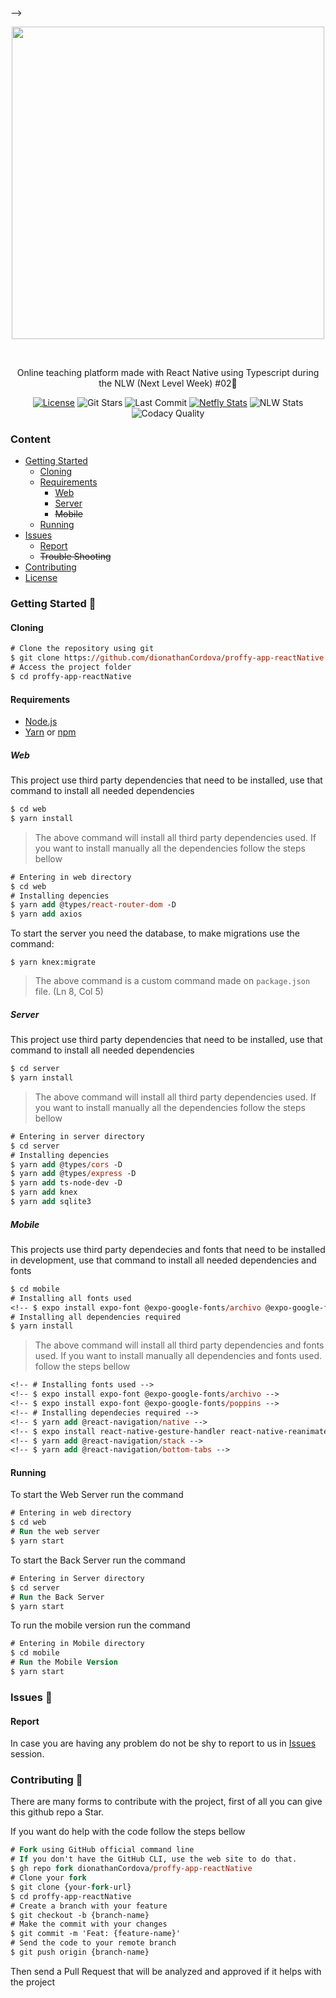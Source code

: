 <!-- 
    Thank you for reading this	    Thank you for reading this
    If you´re having any problem with this project please contact in the issues session	    If you´re having any problem with this project please contact in the issues session
-->	-->

<!-- VARS -->

[license-badge]: https://img.shields.io/github/license/dionathanCordova/proffy-app-reactNative?color=%238257E5
[star-badge]: https://img.shields.io/github/stars/dionathanCordova/proffy-app-reactNative?color=8257E5&logo=github
[last-commit-badge]: https://img.shields.io/github/last-commit/dionathanCordova/proffy-app-reactNative?color=%238257E5
[netfly-badge]: https://img.shields.io/netlify/b4d3ee80-98f0-42d0-b3d0-13879c811a00?color=%238257E5
[codacy-badge]: https://app.codacy.com/project/badge/Grade/b2d32fa731984f3e9c3eaa814861c9db
[netfly-url]: https://dionathanCordova-proffy-app-reactNative.netlify.app
[license-url]: https://github.com/dionathanCordova/proffy-app-reactNative/blob/master/LICENSE
[issues-url]: https://github.com/dionathanCordova/proffy-app-reactNative/issues/
[node-url]: https://nodejs.org/en
[yarn-url]: https://classic.yarnpkg.com/
[npm-url]:  https://www.npmjs.com/
[expo-url]: https://expo.io/
[nlw-badge]: https://img.shields.io/badge/NLW-building-important?logo=data:image/png;base64,iVBORw0KGgoAAAANSUhEUgAAABAAAAAQCAMAAAAoLQ9TAAAALVBMVEVHcExxWsF0XMJzXMJxWcFsUsD///9jRrzY0u6Xh9Gsn9n39fyMecy0qd2bjNJWBT0WAAAABHRSTlMA2Do606wF2QAAAGlJREFUGJVdj1cWwCAIBLEsRU3uf9xobDH8+GZwUYi8i6ucJwrxKE+7D0G9Q4vlYqtmCSjndr4CgCgzlyFgfKfKCVO0LrPKjmiqMxGXkJwNnXskqWG+1oSM+BSwD8f29YLNjvx/OQrn+g99oQSoNmt3PgAAAABJRU5ErkJggg==

<!-- VARS -->

<div align="center">  

<img width="500px" align="center" src="https://user-images.githubusercontent.com/54639269/89223832-dd796380-d5ad-11ea-9a39-fc852538ca13.png"></img>

</div>

<br>
<p align="center">
    Online teaching platform made with React Native using Typescript during the<a src="https://nextlevelweek.com"> NLW (Next Level Week) #02</a>🚀
</p>



<div align="center">  

[![License][license-badge]][license-url]
![Git Stars][star-badge]
![Last Commit][last-commit-badge]
[![Netfly Stats][netfly-badge]][netfly-url]
![NLW Stats][nlw-badge]
![Codacy Quality][codacy-badge]


</div>


### Content
* [Getting Started](#Getting-Started-)
    * [Cloning](#Cloning)
    * [Requirements](#Requirements)
        * [Web](#Web)
        * [Server](#Server)
        * ~~Mobile~~
    * [Running](#Running)
* [Issues](#Issues-)
    * [Report](#Report)
    * ~~Trouble Shooting~~
* [Contributing](#Contributing-)
* [License](#License-)

### Getting Started 🚀

#### Cloning

```ps
# Clone the repository using git
$ git clone https://github.com/dionathanCordova/proffy-app-reactNative
# Access the project folder
$ cd proffy-app-reactNative
```

#### Requirements
* [Node.js][node-url]
* [Yarn][yarn-url] or [npm][npm-url]

##### Web

This project use third party dependencies that need to be installed, use that command to install all needed dependencies

```ps
$ cd web
$ yarn install
```

>The above command will install all third party dependencies used. If you want to install manually all the dependencies follow the steps bellow
```ps
# Entering in web directory
$ cd web
# Installing depencies
$ yarn add @types/react-router-dom -D
$ yarn add axios
```

To start the server you need the database, to make migrations use the command:

```
$ yarn knex:migrate
```
>The above command is a custom command made on `package.json` file. (Ln 8, Col 5)
##### Server 

This project use third party dependencies that need to be installed, use that command to install all needed dependencies

```ps
$ cd server
$ yarn install
```

>The above command will install all third party dependencies used. If you want to install manually all the dependencies follow the steps bellow
```ps
# Entering in server directory
$ cd server
# Installing depencies
$ yarn add @types/cors -D
$ yarn add @types/express -D
$ yarn add ts-node-dev -D
$ yarn add knex
$ yarn add sqlite3
```

##### Mobile

This projects use third party dependecies and fonts that need to be installed in development, use that command to install all needed dependencies and fonts

```ps
$ cd mobile
# Installing all fonts used
<!-- $ expo install expo-font @expo-google-fonts/archivo @expo-google-fonts/poppins -->
# Installing all dependencies required
$ yarn install
```
>The above command will install all third party dependencies and fonts used. If you want to install manually all dependencies and fonts used. follow the steps bellow
```ps
<!-- # Installing fonts used -->
<!-- $ expo install expo-font @expo-google-fonts/archivo -->
<!-- $ expo install expo-font @expo-google-fonts/poppins -->
<!-- # Installing dependecies required -->
<!-- $ yarn add @react-navigation/native -->
<!-- $ expo install react-native-gesture-handler react-native-reanimated react-native-screens react-native-safe-area-context @react-native-community/masked-view -->
<!-- $ yarn add @react-navigation/stack -->
<!-- $ yarn add @react-navigation/bottom-tabs -->
```

#### Running

To start the Web Server run the command

```ps
# Entering in web directory
$ cd web
# Run the web server
$ yarn start
```

To start the Back Server run the command

```ps
# Entering in Server directory
$ cd server
# Run the Back Server
$ yarn start
```

To run the mobile version run the command

```ps
# Entering in Mobile directory
$ cd mobile
# Run the Mobile Version
$ yarn start
```

### Issues 🐛

#### Report

In case you are having any problem do not be shy to report to us in [Issues][issues-url] session.

### Contributing 🤝 

There are many forms to contribute with the project, first of all you can give this github repo a Star.

If you want do help with the code follow the steps bellow

```ps
# Fork using GitHub official command line
# If you don't have the GitHub CLI, use the web site to do that.
$ gh repo fork dionathanCordova/proffy-app-reactNative
# Clone your fork
$ git clone {your-fork-url}
$ cd proffy-app-reactNative
# Create a branch with your feature
$ git checkout -b {branch-name}
# Make the commit with your changes
$ git commit -m 'Feat: {feature-name}'
# Send the code to your remote branch
$ git push origin {branch-name}
```

Then send a Pull Request that will be analyzed and approved if it helps with the project


<!-- ### License 📝 -->
<!-- This project is under the MIT license. See the [LICENSE][license-url] for more information. -->